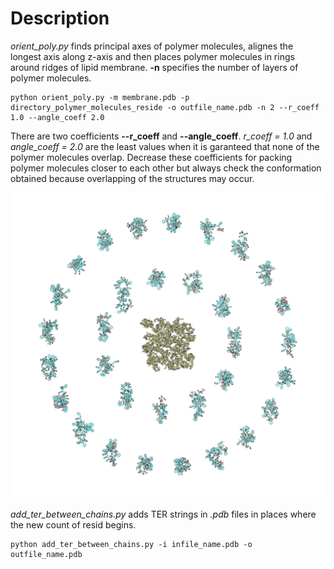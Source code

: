 # Description

*orient_poly.py* finds principal axes of polymer molecules, alignes the longest axis along z-axis and then places polymer molecules in rings around ridges of lipid membrane. **-n** specifies the number of layers of polymer molecules.
```
python orient_poly.py -m membrane.pdb -p directory_polymer_molecules_reside -o outfile_name.pdb -n 2 --r_coeff 1.0 --angle_coeff 2.0
```
There are two coefficients **--r_coeff** and **--angle_coeff**. *r_coeff = 1.0* and *angle_coeff = 2.0* are the least values when it is garanteed that none of the polymer molecules overlap. Decrease these coefficients for packing polymer molecules closer to each other but always check the conformation obtained because overlapping of the structures may occur.

<p align="center">
  <img width="800" src="../images/starting_configuration.png">
</p>

*add_ter_between_chains.py* adds TER strings in *.pdb* files in places where the new count of resid begins.
```
python add_ter_between_chains.py -i infile_name.pdb -o outfile_name.pdb
```
